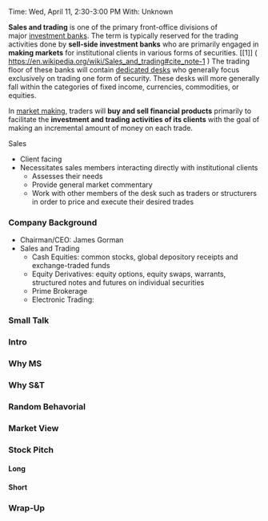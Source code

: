 Time: Wed, April 11, 2:30-3:00 PM
With: Unknown

**Sales and trading** is one of the primary front-office divisions of major [investment banks]( https://en.wikipedia.org/wiki/Investment_banking "Investment banking"). The term is typically reserved for the trading activities done by **sell-side investment banks** who are primarily engaged in **making markets** for institutional clients in various forms of securities. [[1]] ( https://en.wikipedia.org/wiki/Sales_and_trading#cite_note-1 ) The trading floor of these banks will contain [dedicated desks]( https://en.wikipedia.org/wiki/Trading_desk "Trading desk") who generally focus exclusively on trading one form of security. These desks will more generally fall within the categories of fixed income, currencies, commodities, or equities.

In [market making]( https://en.wikipedia.org/wiki/Market_maker "Market maker"), traders will **buy and sell financial products** primarily to facilitate the **investment and trading activities of its clients** with the goal of making an incremental amount of money on each trade.

Sales
- Client facing
- Necessitates sales members interacting directly with institutional clients
	- Assesses their needs
	- Provide general market commentary
	- Work with other members of the desk such as traders or structurers in order to price and execute their desired trades

### Company Background
- Chairman/CEO: James Gorman
- Sales and Trading
	- Cash Equities: common stocks, global depository receipts and exchange-traded funds
	- Equity Derivatives: equity options, equity swaps, warrants, structured notes and futures on individual securities
	- Prime Brokerage
	- Electronic Trading: 

### Small Talk

### Intro

### Why MS

### Why S&T

### Random Behavorial

### Market View

### Stock Pitch
#### Long

#### Short

### Wrap-Up
